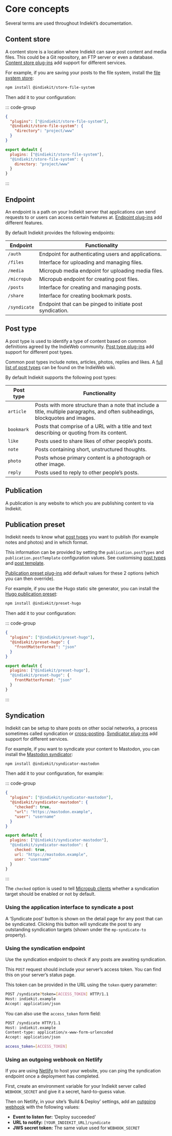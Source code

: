 # Core concepts

Several terms are used throughout Indiekit’s documentation.

## Content store

A content store is a location where Indiekit can save post content and media files. This could be a Git repository, an FTP server or even a database. [Content store plug-ins](plugins/stores/index.md) add support for different services.

For example, if you are saving your posts to the file system, install the [file system store](https://npmjs.org/package/@indiekit/store-file-system):

```sh
npm install @indiekit/store-file-system
```

Then add it to your configuration:

::: code-group

```json [JSON]
{
  "plugins": ["@indiekit/store-file-system"],
  "@indiekit/store-file-system": {
    "directory": "project/www"
  }
}
```

```js [JavaScript]
export default {
  plugins: ["@indiekit/store-file-system"],
  "@indiekit/store-file-system": {
    directory: "project/www"
  }
}
```

:::

## Endpoint

An endpoint is a path on your Indiekit server that applications can send requests to or users can access certain features at. [Endpoint plug-ins](plugins/endpoints/index.md) add different features.

By default Indiekit provides the following endpoints:

| Endpoint     | Functionality                                               |
| ------------ | ----------------------------------------------------------- |
| `/auth`      | Endpoint for authenticating users and applications.         |
| `/files`     | Interface for uploading and managing files.                 |
| `/media`     | Micropub media endpoint for uploading media files.          |
| `/micropub`  | Micropub endpoint for creating post files.                  |
| `/posts`     | Interface for creating and managing posts.                  |
| `/share`     | Interface for creating bookmark posts.                      |
| `/syndicate` | Endpoint that can be pinged to initiate post syndication.   |

## Post type

A post type is used to identify a type of content based on common definitions agreed by the IndieWeb community. [Post type plug-ins](plugins/post-types/index.md) add support for different post types.

Common post types include notes, articles, photos, replies and likes. A [full list of post types](https://indieweb.org/Category:PostType) can be found on the IndieWeb wiki.

By default Indiekit supports the following post types:

| Post type    | Functionality                                               |
| ------------ | ----------------------------------------------------------- |
| `article`    | Posts with more structure than a note that include a title, multiple paragraphs, and often subheadings, blockquotes and images. |
| `bookmark`   | Posts that comprise of a URL with a title and text describing or quoting from its content. |
| `like`       | Posts used to share likes of other people’s posts. |
| `note`       | Posts containing short, unstructured thoughts. |
| `photo`      | Posts whose primary content is a photograph or other image. |
| `reply`      | Posts used to reply to other people’s posts. |

## Publication

A publication is any website to which you are publishing content to via Indiekit.

## Publication preset

Indiekit needs to know what [post types](https://indieweb.org/posts#Types_of_Posts) you want to publish (for example notes and photos) and in which format.

This information can be provided by setting the `publication.postTypes` and `publication.postTemplate` configuration values. See customising [post types](configuration/post-types.md) and [post template](configuration/post-template.md).

[Publication preset plug-ins](plugins/presets/index.md) add default values for these 2 options (which you can then override).

For example, if you use the Hugo static site generator, you can install the [Hugo publication preset](plugins/presets/hugo.md):

```sh
npm install @indiekit/preset-hugo
```

Then add it to your configuration:

::: code-group

```json [JSON]
{
  "plugins": ["@indiekit/preset-hugo"],
  "@indiekit/preset-hugo": {
    "frontMatterFormat": "json"
  }
}
```

```js [JavaScript]
export default {
  plugins: ["@indiekit/preset-hugo"],
  "@indiekit/preset-hugo": {
    frontMatterFormat: "json"
  }
}
```

:::

## Syndication

Indiekit can be setup to share posts on other social networks, a process sometimes called syndication or [cross-posting](https://indieweb.org/cross-posting). [Syndicator plug-ins](plugins/syndicators/index.md) add support for different services.

For example, if you want to syndicate your content to Mastodon, you can install the [Mastodon syndicator](plugins/syndicators/mastodon.md):

```sh
npm install @indiekit/syndicator-mastodon
```

Then add it to your configuration, for example:

::: code-group

```json [JSON]
{
  "plugins": ["@indiekit/syndicator-mastodon"],
  "@indiekit/syndicator-mastodon": {
    "checked": true,
    "url": "https://mastodon.example",
    "user": "username"
  }
}
```

```js [JavaScript]
export default {
  plugins: ["@indiekit/syndicator-mastodon"],
  "@indiekit/syndicator-mastodon": {
    checked: true,
    url: "https://mastodon.example",
    user: "username"
  }
}
```

:::

The `checked` option is used to tell [Micropub clients](clients.md) whether a syndication target should be enabled or not by default.

### Using the application interface to syndicate a post

A ‘Syndicate post’ button is shown on the detail page for any post that can be syndicated. Clicking this button will syndicate the post to any outstanding syndication targets (shown under the `mp-syndicate-to` property).

### Using the syndication endpoint

Use the syndication endpoint to check if any posts are awaiting syndication.

This `POST` request should include your server’s access token. You can find this on your server’s status page.

This token can be provided in the URL using the `token` query parameter:

```sh
POST /syndicate?token=[ACCESS_TOKEN] HTTP/1.1
Host: indiekit.example
Accept: application/json
```

You can also use the `access_token` form field:

```sh
POST /syndicate HTTP/1.1
Host: indiekit.example
Content-type: application/x-www-form-urlencoded
Accept: application/json

access_token=[ACCESS_TOKEN]
```

### Using an outgoing webhook on Netlify

If you are using [Netlify](https://www.netlify.com) to host your website, you can ping the syndication endpoint once a deployment has completed.

First, create an environment variable for your Indiekit server called `WEBHOOK_SECRET` and give it a secret, hard-to-guess value.

Then on Netlify, in your site’s ‘Build & Deploy’ settings, add an [outgoing webhook](https://docs.netlify.com/site-deploys/notifications/#outgoing-webhooks) with the following values:

* **Event to listen for:** ‘Deploy succeeded’
* **URL to notify:** `[YOUR_INDIEKIT_URL]/syndicate`
* **JWS secret token:** The same value used for `WEBHOOK_SECRET`

